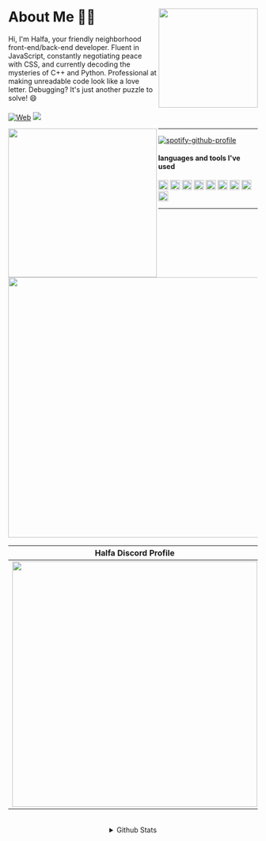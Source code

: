<div>
<img src="https://i.pinimg.com/564x/18/51/2b/18512bb90892f9c3f9c66987730876f9.jpg" width="200" align="right" />
  <h1> About Me 👋🏻 </h1>
Hi, I'm Halfa, your friendly neighborhood front-end/back-end developer. Fluent in JavaScript, constantly negotiating peace with CSS, and currently decoding the mysteries of C++ and Python. Professional at making unreadable code look like a love letter. Debugging? It's just another puzzle to solve! 😄

####

[![Web](https://img.shields.io/badge/Personal%20Website-4287f5)](https://halfa.netlify.app/)
<a href="https://github.com/Meghna-DAS/github-profile-views-counter"><img src="https://komarev.com/ghpvc/?username=HalfaChink">
</div>


<div>
<img src="https://i.pinimg.com/564x/37/2b/ae/372bae380f4b351455d083eb098545f0.jpg" width="300" align="left" />
<hr>
  
[![spotify-github-profile](https://spotify-github-profile.kittinanx.com/api/view?uid=ttygzh33tllgxturi8et0jqqy&cover_image=true&theme=natemoo-re&show_offline=false&background_color=121212&interchange=false&bar_color=53b14f&bar_color_cover=false)](https://spotify-github-profile.kittinanx.com/api/view?uid=ttygzh33tllgxturi8et0jqqy&redirect=true)
  
#### languages and tools I've used
<img height="20" src="https://img.shields.io/badge/-Nodejs-43853d?style=flat-square&logo=Node.js&logoColor=white"/>
<img height="20" src="https://img.shields.io/badge/-Reactjs-blue?style=flat-square&logo=react&logoColor=white"/>
<img height="20" src="https://img.shields.io/badge/Nextjs-000000?style=flat-square&logo=next.js&logoColor=white"/>
<img height="20" src="https://img.shields.io/badge/-Express-333333?style=flat-square&logo=express&logoColor=white"/>
<img height="20" src="https://img.shields.io/badge/-Netlify-00C7B7?style=flat-square&logo=netlify&logoColor=white"/>
<img height="20" src="https://img.shields.io/badge/-HTML5-E34F26?style=flat-square&logo=html5&logoColor=white" />
<img height="20" src="https://img.shields.io/badge/-CSS3-264DE4?style=flat-square&logo=css3&logoColor=white" />
<img height="20" src="https://img.shields.io/badge/-PHP-777BB4?style=flat-square&logo=php&logoColor=white" />
<img height="20" src="https://img.shields.io/badge/-Python-yellow?style=flat-square&logo=python&logoColor=default"/>
<hr>

<img align="center" width="525px" src="https://cdn.discordapp.com/attachments/1281684094043951118/1296353336496226377/image_156.png?ex=6711faa0&is=6710a920&hm=22cdfd5f516f4ad2e5ffb79fd7bc03dcb604706149e29a02825291356b040fef&">

|        Halfa Discord Profile        |
|:--------------------------------:|
|    <img width="495px" src="https://lanyard.cnrad.dev/api/176355918362050560?theme=dark&idleMessage=Life%20is%20a%20Game%20so%20Be%20a%20Pro&bg=7b6461&showDisplayName=true" />    |

<br/>
<details align="center">
  <summary>Github Stats</summary>
<p align="center">
<img height="180px" src="https://github-readme-stats.vercel.app/api/top-langs?username=halfachink&show_icons=true&theme=shadow_red&layout=compact" alt="halfachink" />&nbsp;<img height="180px" src="https://github-readme-stats.vercel.app/api?username=halfachink&show_icons=true&theme=shadow_red" alt="halfachink" />
</p>
</details>
</div>
